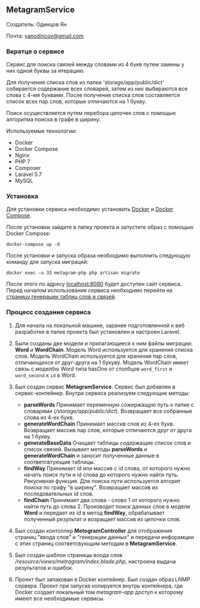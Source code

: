 ## MetagramService

Создатель: Одинцов Ян

Почта: yanodincov@gmail.com

### Вкратце о сервисе

Сервис для поиска связей между словами из 4 букв путем замены у них одной буквы за итерацию. 

Для получения списка слов из папки 'storage/app/public/dict' собирается содержание всех словарей, затем из них выбираются все слова с 4-мя буквами. После получения списка слов составляется список всех пар слов, которые отличаются на 1 букву.

Поиск осуществляется путем перебора цепочек слов с помощью алгоритма поиска в графе в ширину.

Используемые технологии:
+ Docker
+ Docker Compose
+ Nginx
+ PHP 7
+ Composer
+ Laravel 5.7
+ MySQL

### Установка

Для установки сервиса необходимо установить [Docker](https://docs.docker.com/v17.12/install/#server) и [Docker Compose](https://docs.docker.com/compose/install/).

После установки зайдите в папку проекта и запустите образ с помощью Docker Compose:
      
    docker-compose up -d

После установки и запуска образа необходимо выполнить следующую команду для запуска миграций:

    docker exec -u 33 metagram-php php artisan migrate

После этого по адресу [localhost:8080](http://127.0.0.1:8080) будет доступен сайт сервиса. Перед началом использования сервиса необходимо перейти на [страницу генерации таблиц слов и связей](http://127.0.0.1:8080/generate).

### Процесс создания сервиса

1. Для начала на локальной машине, заранее подготовленной к веб разработке в папке проекта был установлен и настроен Laravel.

2. Были созданы две модели и прилагающиеся к ним файлы миграции: **Word** и **WordChain**. Модель Word используется для хранения списка слов. Модель WordChain используется для хранения пар слов, отличающихся от друг-друга на 1 букуву. Модель WordChain имеет связь с моделбю Word типа hasOne от столбцов `word_first` и `word_second` к `id` в Word.

3. Был создан сервис **MetagramService**. Сервис был добавлен в сервис-контейнер. Внутри сервиса реализуем следующие методы:
	+ **parseWords** Принимает переменную сожержащую путь к папке с словарями (*/storage/app/public/dict*). Возвращает все собранные слова из 4-ех букв.
	+ **generateWordChain** Принимает массив слов из 4-ех букв. Возвращает массив пар слов, которые отличаются друг от друга на 1 букву.
	+ **generateBaseData** Очищает таблицы  содержащие список слов и список связей. Вызывает методы **parseWords** и **generateWordChain** и заносит полученные данные в соответсвтующие таблицы.
	+ **findWay** Принимает id или массив с id слова, от которого нужно начать поиск пути и id слова до которого нужно найти путь. Рекусивная функция. Для поиска пути используется алгорит поиска по графу "в ширину". Возвращает массив из последовательных id слов.
	+ **findChain** Принимает два слова - слово 1 от которого нужно найти путь до слова 2. Производит поиск данных слов в модели **Word** и передает их id в метод **findWay**, обрабатывает полученный результат и возращает массив из цепочки слов.
	
4. Был создан контоллер **MetogramController** для отображения страниц "ввода слов" и "генерации данных" и передачи инфорамции с этих страниц соответсвующим методам в **MetagramService**.

5. Был создан шаблон страницы воода слов */resource/views/metragram/index.blade.php*, настроена выдача результатов и ошибок.

6. Проект был запакован в Docker контейнер. Был создан образ LNMP сервера. Проект при запуске копируется внутрь контейнера, где Docker создает локальный том *metagram-app* доступ к которому имеют все необходимые сервисы.

